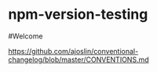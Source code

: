 npm-version-testing
===================

#Welcome

https://github.com/ajoslin/conventional-changelog/blob/master/CONVENTIONS.md